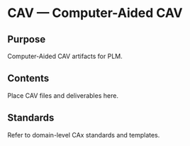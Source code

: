 # CAV — Computer-Aided CAV

## Purpose

Computer-Aided CAV artifacts for PLM.

## Contents

Place CAV files and deliverables here.

## Standards

Refer to domain-level CAx standards and templates.
